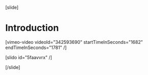 [slide]
# Introduction

[vimeo-video videoId="342593690" startTimeInSeconds="1682" endTimeInSeconds="1781" /]

[slido id="5faavvrx" /]

[/slide]